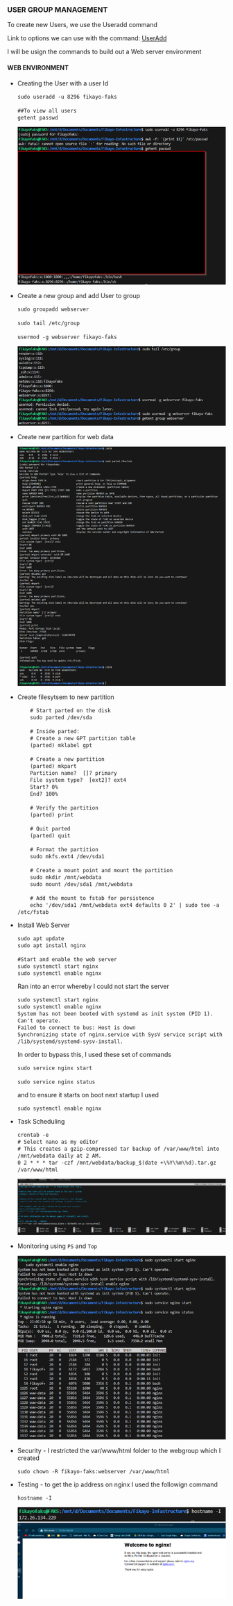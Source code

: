 ### USER GROUP MANAGEMENT 

To create new Users, we use the Useradd command 

Link to options we can use with the command:   [UserAdd](https://www.geeksforgeeks.org/useradd-command-in-linux-with-examples/)

I will be usign the commands to build out a Web server environment 

#### WEB ENVIRONMENT

 - Creating the User with a user Id
    
    ```
    sudo useradd -u 8296 fikayo-faks

    ##To view all users 
    getent passwd
    ```
    ![](./Assets/User.png)

- Create a new group and add User to group 
    ```
    sudo groupadd webserver

    sudo tail /etc/group 

    usermod -g webserver fikayo-faks
    ```
    ![](./Assets/groups.png)

-  Create new partition for web data 
        
    ![](./Assets/partition.png)

- Create filesytsem to new partition
    ```
        # Start parted on the disk
        sudo parted /dev/sda

        # Inside parted:
        # Create a new GPT partition table
        (parted) mklabel gpt

        # Create a new partition
        (parted) mkpart
        Partition name?  []? primary
        File system type?  [ext2]? ext4
        Start? 0%
        End? 100%

        # Verify the partition
        (parted) print

        # Quit parted
        (parted) quit

        # Format the partition
        sudo mkfs.ext4 /dev/sda1  

        # Create a mount point and mount the partition
        sudo mkdir /mnt/webdata
        sudo mount /dev/sda1 /mnt/webdata

        # Add the mount to fstab for persistence
        echo '/dev/sda1 /mnt/webdata ext4 defaults 0 2' | sudo tee -a /etc/fstab

    ```

- Install Web Server 
    ```
    sudo apt update
    sudo apt install nginx

    #Start and enable the web server
    sudo systemctl start nginx
    sudo systemctl enable nginx
    ```
    Ran into an error whereby I could not start the server 
    ```
    sudo systemctl start nginx
    sudo systemctl enable nginx
    System has not been booted with systemd as init system (PID 1). Can't operate.
    Failed to connect to bus: Host is down
    Synchronizing state of nginx.service with SysV service script with /lib/systemd/systemd-sysv-install.
    ```
    In order to bypass this, I used these set of commands
    ```
    sudo service nginx start

    sudo service nginx status

    ``` 

    and to ensure it starts on boot next startup I used 
    ```
    sudo systemctl enable nginx

    ```
-  Task Scheduling 
    ```
    crontab -e
    # Select nano as my editor
    # This creates a gzip-compressed tar backup of /var/www/html into /mnt/webdata daily at 2 AM.
    0 2 * * * tar -czf /mnt/webdata/backup_$(date +\%Y\%m\%d).tar.gz /var/www/html

    ```
    ![](./Assets/cron.png)


- Monitoring using `PS` and `Top`

    ![](./Assets/monitor.png)

- Security - I restricted the var/www/html folder to the webgroup which I created 
    ```
    sudo chown -R fikayo-faks:webserver /var/www/html
    ```

- Testing - to get the ip address on nginx I used the followign command
    ```
    hostname -I
    ```
    ![](./Assets/ip.png)
    ![](./Assets/server.png)